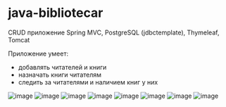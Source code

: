 # java-bibliotecar
CRUD приложение Spring MVC, PostgreSQL (jdbctemplate), Thymeleaf, Tomcat

Приложение умеет:
* добавлять читателей и книги
* назначать книги читателям
* следить за читателями и наличием книг у них

![image](https://user-images.githubusercontent.com/115038161/227866800-1acef465-b27f-4f1b-931d-0e1eb4a58fb1.png)
![image](https://user-images.githubusercontent.com/115038161/227866927-2dafa84c-9785-4dfc-9da7-9fd35aa6d7c9.png)
![image](https://user-images.githubusercontent.com/115038161/227867148-687c753f-a93e-4f69-acee-f799885d4f77.png)
![image](https://user-images.githubusercontent.com/115038161/227867211-d904889e-9768-4589-b515-87494d7340c3.png)
![image](https://user-images.githubusercontent.com/115038161/227867266-fb7e9dba-195d-498d-9e52-499cdcdc540a.png)
![image](https://user-images.githubusercontent.com/115038161/227867347-b60d1ff5-0dae-467f-9759-f20210bfe533.png)
![image](https://user-images.githubusercontent.com/115038161/227867441-7282a243-79ab-4ee4-9a53-cb151aa17131.png)
![image](https://user-images.githubusercontent.com/115038161/227867514-9dc3eb74-4ee5-4b38-ae65-945bef66e11d.png)
